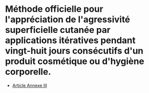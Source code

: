 # Méthode officielle pour l'appréciation de l'agressivité superficielle cutanée par applications itératives pendant vingt-huit jours consécutifs d'un produit cosmétique ou d'hygiène corporelle.

- [Article Annexe III](article-annexe-iii.md)
